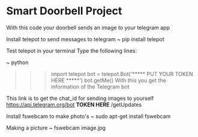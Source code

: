 # Smart Doorbell Project
With this code your doorbell sends an image to your telegram app

Install telepot to send messages to telegram
~ pip install telepot

Test telepot in your terminal
Type the following lines: 

~ python
>>> import telepot
>>> bot = telepot.Bot('***** PUT YOUR TOKEN HERE *****')
>>> bot.getMe()
With this you get the information of the Telegram bot 

This link is to get the chat_id for sending images to yourself
https://api.telegram.org/bot **TOKEN HERE** /getUpdates


Install fswebcam to make photo's
~ sudo apt-get install fswebcam

Making a picture
~ fswebcam image.jpg
